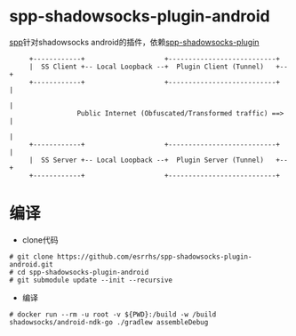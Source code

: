 # spp-shadowsocks-plugin-android
[spp](https://github.com/esrrhs/spp)针对shadowsocks android的插件，依赖[spp-shadowsocks-plugin](https://github.com/esrrhs/spp-shadowsocks-plugin)
```
     +------------+                    +---------------------------+
     |  SS Client +-- Local Loopback --+  Plugin Client (Tunnel)   +--+
     +------------+                    +---------------------------+  |
                                                                      |
                 Public Internet (Obfuscated/Transformed traffic) ==> |
                                                                      |
     +------------+                    +---------------------------+  |
     |  SS Server +-- Local Loopback --+  Plugin Server (Tunnel)   +--+
     +------------+                    +---------------------------+
```

# 编译
* clone代码
```
# git clone https://github.com/esrrhs/spp-shadowsocks-plugin-android.git
# cd spp-shadowsocks-plugin-android
# git submodule update --init --recursive
```
* 编译
```
# docker run --rm -u root -v ${PWD}:/build -w /build shadowsocks/android-ndk-go ./gradlew assembleDebug
```

